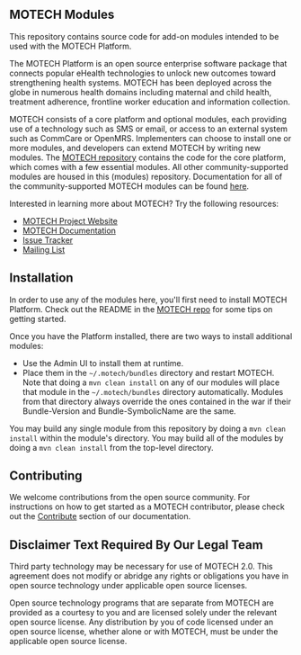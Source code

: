 MOTECH Modules
--------------

This repository contains source code for add-on modules intended to be used with the MOTECH Platform.

The MOTECH Platform is an open source enterprise software package that connects popular eHealth technologies to unlock new outcomes toward strengthening health systems. MOTECH has been deployed across the globe in numerous health domains including maternal and child health, treatment adherence, frontline worker education and information collection.

MOTECH consists of a core platform and optional modules, each providing use of a technology such as SMS or email, or access to an external system such as CommCare or OpenMRS. Implementers can choose to install one or more modules, and developers can extend MOTECH by writing new modules. The [MOTECH repository](http://github.com/motech/motech) contains the code for the core platform, which comes with a few essential modules. All other community-supported modules are housed in this (modules) repository. Documentation for all of the community-supported MOTECH modules can be found [here](http://docs.motechproject.org/en/latest/modules/index.html).

Interested in learning more about MOTECH? Try the following resources:
* [MOTECH Project Website](http://motechproject.org)
* [MOTECH Documentation](http://docs.motechproject.org)
* [Issue Tracker](https://applab.atlassian.net/projects/MOTECH/summary)
* [Mailing List](https://groups.google.com/forum/?fromgroups#!forum/motech-dev)

Installation
------------

In order to use any of the modules here, you'll first need to install MOTECH Platform. Check out the README in the [MOTECH repo](http://github.com/motech/motech) for some tips on getting started.

Once you have the Platform installed, there are two ways to install additional modules:
* Use the Admin UI to install them at runtime.
* Place them in the `~/.motech/bundles` directory and restart MOTECH. Note that doing a `mvn clean install` on any of our modules will place that module in the `~/.motech/bundles` directory automatically. Modules from that directory always override the ones contained in the war if their Bundle-Version and Bundle-SymbolicName are the same.

You may build any single module from this repository by doing a `mvn clean install` within the module's directory. You may build all of the modules by doing a `mvn clean install` from the top-level directory.

Contributing
------------

We welcome contributions from the open source community. For instructions on how to get started as a MOTECH contributor, please check out the [Contribute](http://docs.motechproject.org/en/latest/contribute/index.html) section of our documentation.

Disclaimer Text Required By Our Legal Team
------------------------------------------

Third party technology may be necessary for use of MOTECH 2.0. This agreement does not modify or abridge any rights or obligations you have in open source technology under applicable open source licenses.

Open source technology programs that are separate from MOTECH are provided as a courtesy to you and are licensed solely under the relevant open source license. Any distribution by you of code licensed under an open source license, whether alone or with MOTECH, must be under the applicable open source license.
